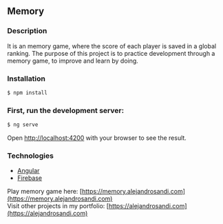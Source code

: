## Memory

### Description

It is an memory game, where the score of each player is saved in a global ranking. The purpose of this project is to practice development through a memory game, to improve and learn by doing.

### Installation

```bash
$ npm install
```

### First, run the development server:

```bash
$ ng serve
```

Open [http://localhost:4200](http://localhost:4200) with your browser to see the result.

### Technologies

- [Angular](https://angular.io/)
- [Firebase](https://firebase.google.com/)

Play memory game here: [https://memory.alejandrosandi.com](https://memory.alejandrosandi.com)
<br/>
Visit other projects in my portfolio: [https://alejandrosandi.com](https://alejandrosandi.com)
